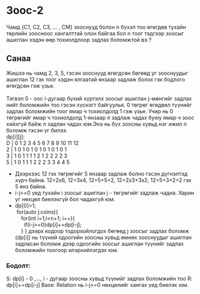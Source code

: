 # Зоос-2

Чамд {C1, C2, C3, ... , CM} зооснууд болон n бүхэл тоо өгөгдөв тухайн төрлийн зоосноос хангалттай олон байгаа бол
n тоог тэдгээр зоосыг ашиглан хэдэн өөр тохиолдлоор задлах боломжтой вэ ?
<br/>

## **Санаа**<br/>

Жишээ нь чамд 2, 3, 5, гэсэн зооснууд өгөгдсөн бөгөөд уг зооснуудыг ашиглан 12 гэх тоог хэдэн ялгаатай янзаар задлаж болох гэх бодлого өгөгдсөн гэж үзье.
<br/><br/>
Тэгвэл 0 - оос i-дугаар бүхий хүртэлх зоосыг ашиглан j-мөнгийг задлах нийт боломжийн тоо гэсэн хүснэгт байгуулья. 0 төгрөг өгөдвөл түүнийг задлах боломжийн тоог ямар ч тохиолдолд 1 гэж үзье. Учир нь 0 төгрөгийг ямар ч тохиолдолд 1-янзаар л задлаж чадах буюу ямар ч зоос хийхгүй байж л задлан чадах юм.Энэ нь бүх зоосны хувьд нэг ижил л боломж гэсэн үг билээ.<br/>
dp[i][j]:<br/>
D | 0 1 2 3 4 5 6 7 8 9 10 11 12<br/>
2 | 1 0 1 0 1 0 1 0 1 0 1 0 1<br/>
3 | 1 0 1 1 1 1 2 1 2 2 2 2 3<br/>
5 | 1 0 1 1 1 2 2 2 3 3 4 4 5<br/>

- Дээрхээс 12 гэх төгрөгийг 5 янзаар задлаж болно гэсэн дүгнэлтэд хүрч байна. 12=2x6, 12=3x4, 12=5+5+2, 12=2x3+3x2, 12=5+3+2+2 гэх 5 янз байна.
- i-j>=0 үед тухайн i зоосыг ашиглан j - төгрөгийг задлаж чадна. Харин уг нөхцөл биелэхгүй бол чадахгүй юм.
- dp[0]=1;<br/>
  &nbsp;for(auto j:coins){<br/>
  &nbsp; &nbsp; for(int i=1;i<n+1; i++){
  <br/>&nbsp; &nbsp; &nbsp; if(i-j>=0)dp[i]+=dp[i-j];
  <br/>&nbsp; &nbsp; }
  }
  дээрх кодоор тодорхойлогдох бөгөөд j зоосыг задлах боломж (dp[i]) нь түүний одоогийн зоосны хувьд өмнөх зооснуудыг ашиглан задласан боломж дээр одоогийн зоосыг ашиглан түүнийг задлах боломжийн тоогоор илэрхийлэгдэх юм.

### Бодолт:

S: dp[i] - 0 ,..., i - дугаар зоосны хувьд түүнийг задлах боломжийн тоо
R: dp[i]+=dp[i-j]
Base: Relation нь i-j>=0 нөхцөлийг хангах үед биелэх юм.

